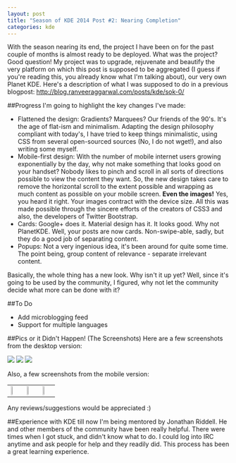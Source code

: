 ```yaml
---
layout: post
title: "Season of KDE 2014 Post #2: Nearing Completion"
categories: kde
---
```


With the season nearing its end, the project I have been on for the past couple of months is almost ready to be deployed. What was the project? Good question! My project was to upgrade, rejuvenate and beautify the very platform on which this post is supposed to be aggregated (I guess if you're reading this, you already know what I'm talking about), our very own Planet KDE. Here's a description of what I was supposed to do in a previous blogpost: http://blog.ranveeraggarwal.com/posts/kde/sok-0/

##Progress
I'm going to highlight the key changes I've made:

* Flattened the design: Gradients? Marquees? Our friends of the 90's. It's the age of flat-ism and minimalism. Adapting the design philosophy compliant with today's, I have tried to keep things minimalistic, using CSS from several open-sourced sources (No, I do not wget!), and also writing some myself.
* Mobile-first design: With the number of mobile internet users growing exponentially by the day, why not make something that looks good on your handset? Nobody likes to pinch and scroll in all sorts of directions possible to view the content they want. So, the new design takes care to remove the horizontal scroll to the extent possible and wrapping as much content as possible on your mobile screen. **Even the images!** Yes, you heard it right. Your images contract with the device size. All this was made possible through the sincere efforts of the creators of CSS3 and also, the developers of Twitter Bootstrap.
* Cards: Google+ does it. Material design has it. It looks good. Why not PlanetKDE. Well, your posts are now cards. Non-swipe-able, sadly, but they do a good job of separating content.
* Popups: Not a very ingenious idea, it's been around for quite some time. The point being, group content of relevance - separate irrelevant content.

Basically, the whole thing has a new look. Why isn't it up yet? Well, since it's going to be used by the community, I figured, why not let the community decide what more can be done with it?

##To Do
* Add microblogging feed
* Support for multiple languages

##Pics or it Didn't Happen! (The Screenshots)
Here are a few screenshots from the desktop version:  

<img src="http://i.imgur.com/jm18K04.png">

<img src="http://i.imgur.com/QnPNwDR.png">

<img src="http://i.imgur.com/sCYEfko.png">

Also, a few screenshots from the mobile version:  

<table>
	<tr>
		<td>
			<img src="http://i.imgur.com/ZmDtsKu.png" style="height:25%; width:25%;">			
		</td>
		<td>
			<img src="http://i.imgur.com/ABwp8hK.png" style="height:25%; width:25%;">			
		</td>
		<td>
			<img src="http://i.imgur.com/vzkwMAD.png" style="height:25%; width:25%;">	
		</td>
	</tr>
	
</table>

Any reviews/suggestions would be appreciated :)

##Experience with KDE till now
I'm being mentored by Jonathan Riddell. He and other members of the community have been really helpful. There were times when I got stuck, and didn't know what to do. I could log into IRC anytime and ask people for help and they readily did. This process has been a great learning experience.